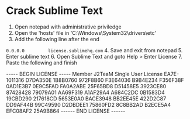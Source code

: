 # Crack Sublime Text
1. Open notepad with administrative priviledge
2. Open the 'hosts' file in 'C:\Windows\System32\drivers\etc'
3. Add the following line after the end

`
0.0.0.0         license.sublimehq.com
`
4. Save and exit from notepad
5. Enter sublime text
6. Open Sublime Text and goto Help > Enter License
7. Paste the following and finish

----- BEGIN LICENSE -----
Member J2TeaM
Single User License
EA7E-1011316
D7DA350E 1B8B0760 972F8B60 F3E64036
B9B4E234 F356F38F 0AD1E3B7 0E9C5FAD
FA0A2ABE 25F65BD8 D51458E5 3923CE80
87428428 79079A01 AA69F319 A1AF29A4
A684C2DC 0B1583D4 19CBD290 217618CD
5653E0A0 BACE3948 BB2EE45E 422D2C87
DD9AF44B 99C49590 D2DBDEE1 75860FD2
8C8BB2AD B2ECE5A4 EFC08AF2 25A9B864
------ END LICENSE ------
